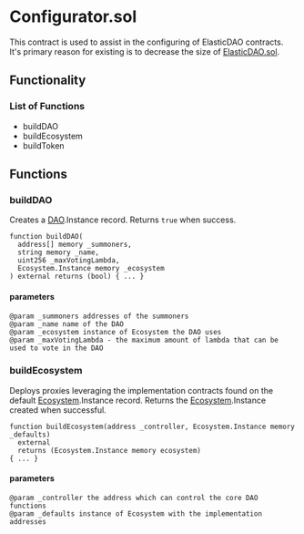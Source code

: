 # Configurator.sol

This contract is used to assist in the configuring of ElasticDAO contracts. It's primary reason for existing is to decrease the size of [ElasticDAO.sol](https://docs.elasticdao.org/contracts/elasticdao.sol).

## Functionality

### List of Functions

* buildDAO
* buildEcosystem
* buildToken

## Functions

### buildDAO

Creates a [DAO](https://docs.elasticdao.org/contracts/dao.sol).Instance record. Returns `true` when success.

```text
function buildDAO(
  address[] memory _summoners,
  string memory _name,
  uint256 _maxVotingLambda,
  Ecosystem.Instance memory _ecosystem
) external returns (bool) { ... }
```

#### parameters

```text
@param _summoners addresses of the summoners
@param _name name of the DAO
@param _ecosystem instance of Ecosystem the DAO uses
@param _maxVotingLambda - the maximum amount of lambda that can be used to vote in the DAO
```

### buildEcosystem

Deploys proxies leveraging the implementation contracts found on the default [Ecosystem](https://docs.elasticdao.org/contracts/ecosystem.sol).Instance record. Returns the [Ecosystem](https://docs.elasticdao.org/contracts/ecosystem.sol).Instance created when successful.

```text
function buildEcosystem(address _controller, Ecosystem.Instance memory _defaults)
  external
  returns (Ecosystem.Instance memory ecosystem)
{ ... }
```

#### parameters

```text
@param _controller the address which can control the core DAO functions
@param _defaults instance of Ecosystem with the implementation addresses
```

